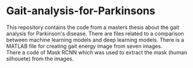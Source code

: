# Gait-analysis-for-Parkinsons
This repository contains the code from a masters thesis about the gait analysis for Parkinson's disease.
There are files related to a comparison between machine learning models and deep learning models.
There is a MATLAB file for creating gait energy image from seven images.  
There a code of Mask RCNN which was used to extract the mask (human silhouete) from the images.
